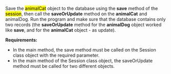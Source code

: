 Save the <mark>animalCat</mark> object to the database using the **save** method of the <mark>session</mark>, then call the **saveOrUpdate** method on the **animalCat** and animalDog. Run the program and make sure that the database contains only two records (the **saveOrUpdate** method for the **animalDog** object worked like **save**, and for the **animalCat** object - as update).

**Requirements:** <br>
*	In the main method, the save method must be called on the Session class object with the required parameter.
*	In the main method of the Session class object, the saveOrUpdate method must be called for two different objects.